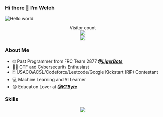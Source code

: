 ### Hi there 👋 I'm Welch
<img src="https://raw.githubusercontent.com/sagar-viradiya/sagar-viradiya/master/resources/banner.png" alt="Hello world">

<p align="center"> 
  Visitor count<br>
  <img src="https://profile-counter.glitch.me/Weq511762338/count.svg">
  <br>
  <img src="https://komarev.com/ghpvc/?username=Weq511762338">
</p>


### About Me

- 🤓 Past Programmer from FRC Team 2877 [***@LigerBots***](https://github.com/ligerbots)
- 🐱‍👤 CTF and Cybersecurity Enthusiast
- 🃏 USACO/ACSL/Codeforce/Leetcode/Google Kickstart (RIP) Contestant
- 💻 Machine Learning and AI Learner
- 😊 Education Lover at [***@KTByte***](https://www.ktbyte.com)


### Skills

<p align="center">
  <a href="https://skillicons.dev">
    <img src="https://skillicons.dev/icons?i=git,arduino,c,cpp,css,discord,github,gradle,html,idea,ai,java,js,linux,md,mysql,processing,py,pytorch,raspberrypi,replit,stackoverflow,tensorflow,vscode," />
  </a>
</p>


<!-- <div align="center"> 
  <img src="https://github-readme-stats.vercel.app/api?username=Weq511762338&show_icons=true&theme=radical">
</div>
<div align="center"> 
<img src="https://github-readme-stats.vercel.app/api/top-langs/?username=Weq511762338&theme=radical">
</div>
<div align="center"> 
<img src="https://leetcard.jacoblin.cool/WelchJ?theme=unicorn&ext=contest&font=ruthie">
</div>
<div align="center"> 
<img src="https://codeforces-readme-stats.vercel.app/api/card?username=WelchJ">
</div> -->
